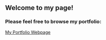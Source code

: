 <!DOCTYPE html>
<html>
    <body>
        <h2> Welcome to my page!</h2>
        <h3>Please feel free to browse my portfolio:</h3>
        <p2>
            <a class="m-0 pt-2 text-white" href="https://moorebis1.github.io" class="btn btn-warning">My Portfolio Webpage</a>
        </p2>
    </body>
</html>
